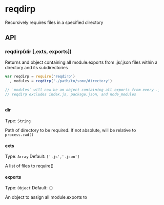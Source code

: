 # reqdirp

Recursively requires files in a specified directory

## API

### reqdirp(dir [,exts, exports])

Returns and object containing all module.exports from .js/.json files within a directory and its subdirectories

```js
var reqdirp = require('reqdirp')
  , modules = reqdirp('./path/to/some/directory')
  
// `modules` will now be an object containing all exports from every .js and .json file
// reqdirp excludes index.js, package.json, and node_modules
  
```

#### dir

Type: `String`

Path of directory to be required. If not absolute, will be relative to `process.cwd()`

#### exts

Type: `Array` Default: `['.js','.json']`

A list of files to require()

#### exports

Type: `Object` Default: `{}`

An object to assign all module.exports to
